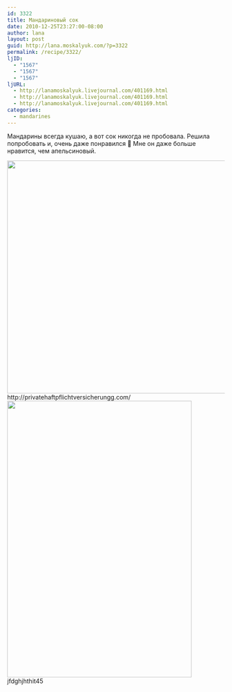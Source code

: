 ```yaml
---
id: 3322
title: Мандариновый сок
date: 2010-12-25T23:27:00-08:00
author: lana
layout: post
guid: http://lana.moskalyuk.com/?p=3322
permalink: /recipe/3322/
ljID:
  - "1567"
  - "1567"
  - "1567"
ljURL:
  - http://lanamoskalyuk.livejournal.com/401169.html
  - http://lanamoskalyuk.livejournal.com/401169.html
  - http://lanamoskalyuk.livejournal.com/401169.html
categories:
  - mandarines
---
```

Мандарины всегда кушаю, а вот сок никогда не пробовала. Решила попробовать и, очень даже понравился 🙂 Мне он даже больше нравится, чем апельсиновый.

<img loading="lazy" class="alignnone" title="mandarines" src="http://farm6.static.flickr.com/5243/5292616588_b9455c4817_z.jpg" alt="" width="640" height="539" /> 

<div>
  http://privatehaftpflichtversicherungg.com/
</div>

<img loading="lazy" class="alignnone" title="mandarines" src="http://farm6.static.flickr.com/5167/5292620334_711283b66b_z.jpg" alt="" width="427" height="640" /> 

<div>
  jfdghjhthit45
</div>